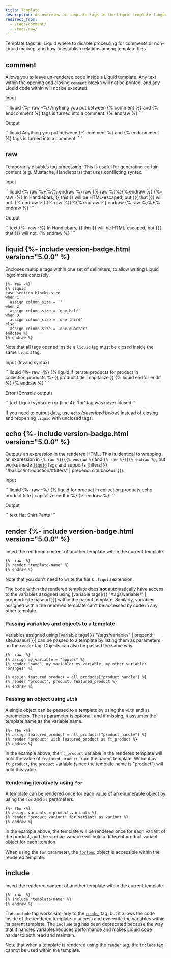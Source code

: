 ```yaml
---
title: Template
description: An overview of template tags in the Liquid template language.
redirect_from:
  - /tags/comment/
  - /tags/raw/
---
```


Template tags tell Liquid where to disable processing for comments or non-Liquid markup, and how to establish relations among template files.

## comment

Allows you to leave un-rendered code inside a Liquid template. Any text within the opening and closing `comment` blocks will not be printed, and any Liquid code within will not be executed.

<p class="code-label">Input</p>
```liquid
{%- raw -%}
Anything you put between {% comment %} and {% endcomment %} tags
is turned into a comment.
{% endraw %}
```

<p class="code-label">Output</p>
```liquid
Anything you put between {% comment %} and {% endcomment %} tags
is turned into a comment.
```

## raw

Temporarily disables tag processing. This is useful for generating certain content (e.g. Mustache, Handlebars) that uses conflicting syntax.

<p class="code-label">Input</p>
```liquid
{% raw %}{%{% endraw %} raw {% raw %}%}{% endraw %}
{%- raw -%}
  In Handlebars, {{ this }} will be HTML-escaped, but
  {{{ that }}} will not.
{% endraw %}
{% raw %}{%{% endraw %} endraw {% raw %}%}{% endraw %}
```

<p class="code-label">Output</p>
```text
{%- raw -%}
  In Handlebars, {{ this }} will be HTML-escaped, but
  {{{ that }}} will not.
{% endraw %}
```

## liquid {%- include version-badge.html version="5.0.0" %}

Encloses multiple tags within one set of delimiters, to allow writing Liquid logic more concisely.

```liquid
{%- raw -%}
{% liquid
case section.blocks.size
when 1
  assign column_size = ''
when 2
  assign column_size = 'one-half'
when 3
  assign column_size = 'one-third'
else
  assign column_size = 'one-quarter'
endcase %}
{% endraw %}
```

Note that all tags opened inside a `liquid` tag must be closed inside the same `liquid` tag.

<p class="code-label">Input (Invalid syntax)</p>
```liquid
{%- raw -%}
{% liquid
if iterate_products
  for product in collection.products
  %}
  {{ product.title | capitalize }}
{% liquid
  endfor
endif %}
{% endraw %}
```

<p class="code-label">Error (Console output)</p>
```text
Liquid syntax error (line 4): 'for' tag was never closed 
```

If you need to output data, use `echo` _(described below)_ instead of closing and reopening `liquid` with unclosed tags.

## echo {%- include version-badge.html version="5.0.0" %}

Outputs an expression in the rendered HTML. This is identical to wrapping an expression in `{% raw %}{{{% endraw %}` and `{% raw %}}}{% endraw %}`, but works inside [`liquid`](#liquid) tags and supports [filters]({{ "/basics/introduction/#filters" | prepend: site.baseurl }}).

<p class="code-label">Input</p>
```liquid
{%- raw -%}
{% liquid
for product in collection.products
  echo product.title | capitalize
endfor %}
{% endraw %}
```

<p class="code-label">Output</p>
```text
Hat Shirt Pants
```

## render {%- include version-badge.html version="5.0.0" %}

Insert the rendered content of another template within the current template.

```liquid
{%- raw -%}
{% render "template-name" %}
{% endraw %}
```

Note that you don't need to write the file's `.liquid` extension.

The code within the rendered template does **not** automatically have access to the variables assigned using [variable tags]({{ "/tags/variable/" | prepend: site.baseurl }}) within the parent template. Similarly, variables assigned within the rendered template can't be accessed by code in any other template.

### Passing variables and objects to a template

Variables assigned using [variable tags]({{ "/tags/variable/" | prepend: site.baseurl }}) can be passed to a template by listing them as parameters on the `render` tag. Objects can also be passed the same way.

```liquid
{%- raw -%}
{% assign my_variable = "apples" %}
{% render "name", my_variable: my_variable, my_other_variable: "oranges" %}

{% assign featured_product = all_products["product_handle"] %}
{% render "product", product: featured_product %}
{% endraw %}
```

### Passing an object using `with`

A single object can be passed to a template by using the `with` and `as` parameters. The `as` parameter is optional, and if missing, it assumes the template name as the variable name.

```liquid
{%- raw -%}
{% assign featured_product = all_products["product_handle"] %}
{% render "product" with featured_product as ft_product %}
{% endraw %}
```

In the example above, the `ft_product` variable in the rendered template will hold the value of `featured_product` from the parent template. Without `as ft_product`, the `product` variable (since the template name is "product") will hold this value.

### Rendering iteratively using `for`

A template can be rendered once for each value of an enumerable object by using the `for` and `as` parameters.

```liquid
{%- raw -%}
{% assign variants = product.variants %}
{% render "product_variant" for variants as variant %}
{% endraw %}
```

In the example above, the template will be rendered once for each variant of the product, and the `variant` variable will hold a different product variant object for each iteration.

When using the `for` parameter, the [`forloop`](https://shopify.dev/docs/themes/liquid/reference/objects/for-loops) object is accessible within the rendered template.

## include

Insert the rendered content of another template within the current template.

```liquid
{%- raw -%}
{% include "template-name" %}
{% endraw %}
```

The `include` tag works similarly to the [`render`](#render) tag, but it allows the code inside of the rendered template to access and overwrite the variables within its parent template. The `include` tag has been deprecated because the way that it handles variables reduces performance and makes Liquid code harder to both read and maintain.

Note that when a template is rendered using the [`render`](#render) tag, the `include` tag cannot be used within the template.
